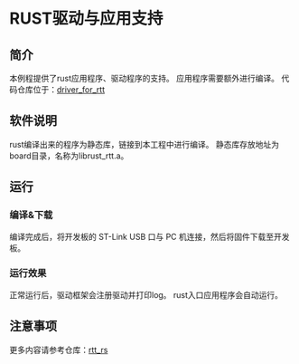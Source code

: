 # RUST驱动与应用支持

## 简介

本例程提供了rust应用程序、驱动程序的支持。
应用程序需要额外进行编译。
代码仓库位于：[driver_for_rtt](https://github.com/vito-chl/driver_for_rtt.git)

## 软件说明

rust编译出来的程序为静态库，链接到本工程中进行编译。
静态库存放地址为board目录，名称为librust_rtt.a。

## 运行
### 编译&下载

编译完成后，将开发板的 ST-Link USB 口与 PC 机连接，然后将固件下载至开发板。

### 运行效果

正常运行后，驱动框架会注册驱动并打印log。
rust入口应用程序会自动运行。

## 注意事项

更多内容请参考仓库：[rtt_rs](https://github.com/vito-chl/rtt_rs.git)

